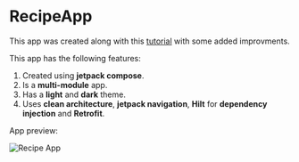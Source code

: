 # RecipeApp

This app was created along with this [tutorial](https://www.youtube.com/playlist?list=PLgCYzUzKIBE_I0_tU5TvkfQpnmrP_9XV8) with some added improvments.

This app has the following features:
1. Created using **jetpack compose**.
2. Is a **multi-module** app.
3. Has a **light** and **dark** theme.
4. Uses **clean architecture**, **jetpack navigation**, **Hilt** for **dependency injection** and **Retrofit**.

App preview:

![Recipe App](https://user-images.githubusercontent.com/22684921/129438843-20d4cc63-a6d1-415e-8d95-9457d8174352.gif)
